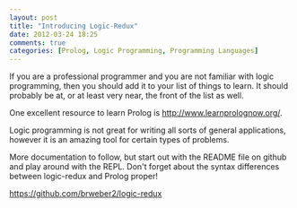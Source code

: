 ```yaml
---
layout: post
title: "Introducing Logic-Redux"
date: 2012-03-24 18:25
comments: true
categories: [Prolog, Logic Programming, Programming Languages]
---
```

If you are a professional programmer and you are not familiar with logic programming, then you should add it to your list of things to learn. It should probably be at, or at least very near, the front of the list as well.

One excellent resource to learn Prolog is http://www.learnprolognow.org/.

Logic programming is not great for writing all sorts of general applications, however it is an amazing tool for certain types of problems.

More documentation to follow, but start out with the README file on github and play around with the REPL.  Don't forget about the syntax differences between logic-redux and Prolog proper!

https://github.com/brweber2/logic-redux
